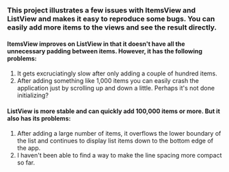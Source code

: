 ### This project illustrates a few issues with ItemsView and ListView and makes it easy to reproduce some bugs. You can easily add more items to the views and see the result directly.

#### ItemsView improves on ListView in that it doesn't have all the unnecessary padding between items. However, it has the following problems:

1) It gets excruciatingly slow after only adding a couple of hundred items.
2) After adding something like 1,000 items you can easily crash the application just by scrolling up and down a little. Perhaps it's not done initializing?

#### ListView is more stable and can quickly add 100,000 items or more. But it also has its problems:

1) After adding a large number of items, it overflows the lower boundary of the list and continues to display list items down to the bottom edge of the app.
2) I haven't been able to find a way to make the line spacing more compact so far.

